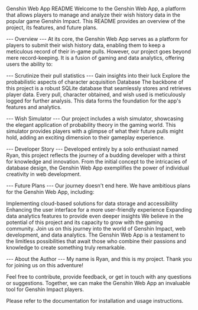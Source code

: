 Genshin Web App README
Welcome to the Genshin Web App, a platform that allows players to manage and analyze their wish history data in the popular game Genshin Impact. This README provides an overview of the project, its features, and future plans.

--- Overview ---
At its core, the Genshin Web App serves as a platform for players to submit their wish history data, enabling them to keep a meticulous record of their in-game pulls. However, our project goes beyond mere record-keeping. It is a fusion of gaming and data analytics, offering users the ability to:

--- Scrutinize their pull statistics ---
Gain insights into their luck
Explore the probabilistic aspects of character acquisition
Database
The backbone of this project is a robust SQLite database that seamlessly stores and retrieves player data. Every pull, character obtained, and wish used is meticulously logged for further analysis. This data forms the foundation for the app's features and analytics.

--- Wish Simulator ---
Our project includes a wish simulator, showcasing the elegant application of probability theory in the gaming world. This simulator provides players with a glimpse of what their future pulls might hold, adding an exciting dimension to their gameplay experience.

--- Developer Story ---
Developed entirely by a solo enthusiast named Ryan, this project reflects the journey of a budding developer with a thirst for knowledge and innovation. From the initial concept to the intricacies of database design, the Genshin Web App exemplifies the power of individual creativity in web development.

--- Future Plans ---
Our journey doesn't end here. We have ambitious plans for the Genshin Web App, including:

Implementing cloud-based solutions for data storage and accessibility
Enhancing the user interface for a more user-friendly experience
Expanding data analytics features to provide even deeper insights
We believe in the potential of this project and its capacity to grow with the gaming community. Join us on this journey into the world of Genshin Impact, web development, and data analytics. The Genshin Web App is a testament to the limitless possibilities that await those who combine their passions and knowledge to create something truly remarkable.

--- About the Author ---
My name is Ryan, and this is my project. Thank you for joining us on this adventure!

Feel free to contribute, provide feedback, or get in touch with any questions or suggestions. Together, we can make the Genshin Web App an invaluable tool for Genshin Impact players.

Please refer to the documentation for installation and usage instructions.
